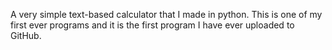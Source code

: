 A very simple text-based calculator that I made in python.
This is one of my first ever programs and it is the first program I have ever uploaded to GitHub.
